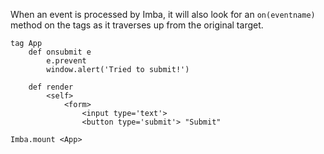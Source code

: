 When an event is processed by Imba, it will also look for an `on(eventname)` method on the tags as it traverses up from the original target.

```
tag App
    def onsubmit e
        e.prevent
        window.alert('Tried to submit!')

    def render
        <self>
            <form>
                <input type='text'>
                <button type='submit'> "Submit"

Imba.mount <App>
```
